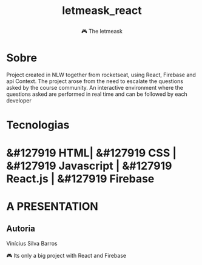 # <p align="center">letmeask_react</p>
<p align="center" > &#127918 The letmeask</p>


# Sobre
<p>
Project created in NLW together from rocketseat, using React, Firebase and api Context. 
The project arose from the need to escalate the questions asked by the course community.
An interactive environment where the questions asked are performed in real time and can be followed by each developer
</p>

# Tecnologias
# <span>&#127919 HTML|</span>  <span>&#127919 CSS  |</span>  <span>&#127919 Javascript | </span><span> &#127919 React.js |</span> <span> &#127919 Firebase </span>
 
# A PRESENTATION

 <a target="_blank" href="https://letmeask-web-8917e.web.app/"></a>


## Autoria

Vinícius Silva Barros
<p>
&#127918 Its only  a big project with React and Firebase </p>
